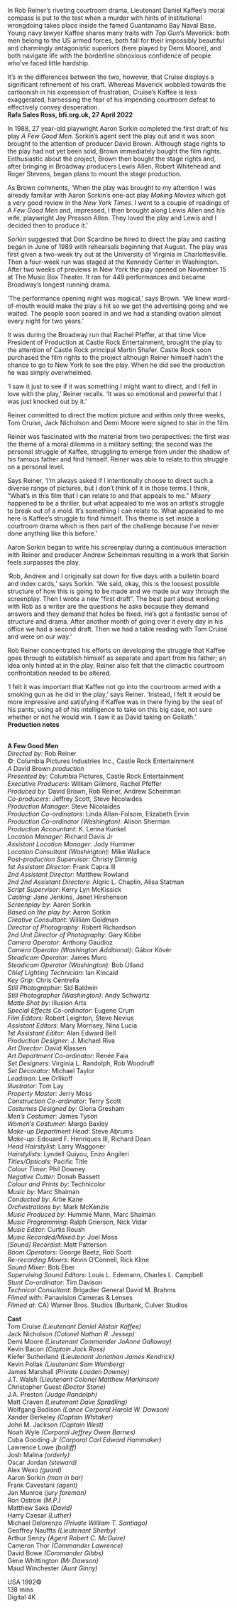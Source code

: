 
In Rob Reiner’s riveting courtroom drama, Lieutenant Daniel Kaffee’s moral compass is put to the test when a murder with hints of institutional wrongdoing takes place inside the famed Guantanamo Bay Naval Base. Young navy lawyer Kaffee shares many traits with _Top Gun_’s Maverick: both men belong to the US armed forces, both fall for their impossibly beautiful and charmingly antagonistic superiors (here played by Demi Moore), and both navigate life with the borderline obnoxious confidence of people who’ve faced little hardship.

It’s in the differences between the two, however, that Cruise displays a significant refinement of his craft. Whereas Maverick wobbled towards the cartoonish in his expression of frustration, Cruise’s Kaffee is less exaggerated, harnessing the fear of his impending courtroom defeat to effectively convey desperation.  
**Rafa Sales Ross, bfi.org.uk, 27 April 2022**

In 1988, 27 year-old playwright Aaron Sorkin completed the first draft of his play _A Few Good Men_. Sorkin’s agent sent the play out and it was soon brought to the attention of producer David Brown. Although stage rights to the play had not yet been sold, Brown immediately bought the film rights. Enthusiastic about the project, Brown then bought the stage rights and, after bringing in Broadway producers Lewis Allen, Robert Whitehead and Roger Stevens, began plans to mount the stage production.

As Brown comments, ‘When the play was brought to my attention I was already familiar with Aaron Sorkin’s one-act play _Making Movies_ which got a very good review in the _New York Times_. I went to a couple of readings of _A Few Good Men_ and, impressed, I then brought along Lewis Allen and his wife, playwright Jay Presson Allen. They loved the play and Lewis and I decided then to produce it.’

Sorkin suggested that Don Scardino be hired to direct the play and casting began in June of 1989 with rehearsals beginning that August. The play was first given a two-week try out at the University of Virginia in Charlottesville. Then a four-week run was staged at the Kennedy Center in Washington. After two weeks of previews in New York the play opened on November 15 at The Music Box Theater. It ran for 449 performances and became Broadway’s longest running drama.

‘The performance opening night was magical,’ says Brown. ‘We knew word-of-mouth would make the play a hit so we got the advertising going and we waited. The people soon soared in and we had a standing ovation almost every night for two years.’

It was during the Broadway run that Rachel Pfeffer, at that time Vice President of Production at Castle Rock Entertainment, brought the play to the attention of Castle Rock principal Martin Shafer. Castle Rock soon purchased the film rights to the project although Reiner himself hadn’t the chance to go to New York to see the play. When he did see the production he was simply overwhelmed.

‘I saw it just to see if it was something I might want to direct, and I fell in love with the play,’ Reiner recalls. ‘It was so emotional and powerful that I was just knocked out by it.’

Reiner committed to direct the motion picture and within only three weeks, Tom Cruise, Jack Nicholson and Demi Moore were signed to star in the film.

Reiner was fascinated with the material from two perspectives: the first was the theme of a moral dilemma in a military setting; the second was the personal struggle of Kaffee, struggling to emerge from under the shadow of his famous father and find himself. Reiner was able to relate to this struggle on a personal level.

Says Reiner, ‘I’m always asked if I intentionally choose to direct such a diverse range of pictures, but I don’t think of it in those terms. I think, “What’s in this film that I can relate to and that appeals to me.” _Misery_ happened to be a thriller, but what appealed to me was an artist’s struggle to break out of a mold. It’s something I can relate to. What appealed to me here is Kaffee’s struggle to find himself. This theme is set inside a courtroom drama which is then part of the challenge because I’ve never done anything like this before.’

Aaron Sorkin began to write his screenplay during a continuous interaction with Reiner and producer Andrew Scheinman resulting in a work that Sorkin feels surpasses the play.

‘Rob, Andrew and I originally sat down for five days with a bulletin board and index cards,’ says Sorkin. ‘We said, okay, this is the loosest possible structure of how this is going to be made and we made our way through the screenplay. Then I wrote a new “first draft”. The best part about working with Rob as a writer are the questions he asks because they demand answers and they demand that holes be fixed. He’s got a fantastic sense of structure and drama. After another month of going over it every day in his office we had a second draft. Then we had a table reading with Tom Cruise and were on our way.’

Rob Reiner concentrated his efforts on developing the struggle that Kaffee goes through to establish himself as separate and apart from his father; an idea only hinted at in the play. Reiner also felt that the climactic courtroom confrontation needed to be altered.

‘I felt it was important that Kaffee not go into the courtroom armed with a smoking gun as he did in the play,’ says Reiner. ‘Instead, I felt it would be more impressive and satisfying if Kaffee was in there flying by the seat of his pants, using all of his intelligence to take on this big case, not sure whether or not he would win. I saw it as David taking on Goliath.’  
**Production notes**
<br><br>

**A Few Good Men**  
_Directed by_: Rob Reiner  
©: Columbia Pictures Industries Inc.,  Castle Rock Entertainment  
_A_ David Brown _production_  
_Presented by_: Columbia Pictures,  Castle Rock Entertainment  
_Executive Producers_: William Gilmore,  Rachel Pfeffer  
_Produced by_: David Brown,  Rob Reiner, Andrew Scheinman  
_Co-producers_: Jeffrey Scott, Steve Nicolaides  
_Production Manager_: Steve Nicolaides  
_Production Co-ordinators_: Linda Allan-Folsom, Elizabeth Ervin  
_Production Co-ordinator (Washington)_:  Alison Sherman  
_Production Accountant_: K. Lenna Kunkel  
_Location Manager_: Richard Davis Jr  
_Assistant Location Manager_: Jody Hummer  
_Location Consultant (Washington)_: Mike Wallace  
_Post-production Supervisor_: Christy Dimmig  
_1st Assistant Director_: Frank Capra III  
_2nd Assistant Director_: Matthew Rowland  
_2nd 2nd Assistant Directors_: Algric L. Chaplin,  Alisa Statman  
_Script Supervisor_: Kerry Lyn McKissick  
_Casting_: Jane Jenkins, Janet Hirshenson  
_Screenplay by_: Aaron Sorkin  
_Based on the play by_: Aaron Sorkin  
_Creative Consultant_: William Goldman  
_Director of Photography_: Robert Richardson  
_2nd Unit Director of Photography_: Gary Kibbe  
_Camera Operator_: Anthony Gaudioz  
_Camera Operator (Washington Additional)_:  Gábor Kövér  
_Steadicam Operator_: James Muro  
_Steadicam Operator (Washington)_: Bob Ulland  
_Chief Lighting Technician_: Ian Kincaid  
_Key Grip_: Chris Centrella  
_Still Photographer_: Sid Baldwin  
_Still Photographer (Washington)_: Andy Schwartz  
_Matte Shot by_: Illusion Arts  
_Special Effects Co-ordinator_: Eugene Crum  
_Film Editors_: Robert Leighton, Steve Nevius  
_Assistant Editors_: Mary Morrisey, Nina Lucia  
_1st Assistant Editor_: Alan Edward Bell  
_Production Designer_: J. Michael Riva  
_Art Director_: David Klassen  
_Art Department Co-ordinator_: Renée Faia  
_Set Designers_: Virginia L. Randolph, Rob Woodruff  
_Set Decorator_: Michael Taylor  
_Leadman_: Lee Orlikoff  
_Illustrator_: Tom Lay  
_Property Master_: Jerry Moss  
_Construction Co-ordinator_: Terry Scott  
_Costumes Designed by_: Gloria Gresham  
_Men’s Costumer_: James Tyson  
_Women’s Costumer_: Margo Baxley  
_Make-up Department Head_: Steve Abrums  
_Make-up_: Edouard F. Henriques III, Richard Dean  
_Head Hairstylist_: Larry Waggoner  
_Hairstylists_: Lyndell Quiyou, Enzo Angileri  
_Titles/Opticals_: Pacific Title  
_Colour Timer_: Phil Downey  
_Negative Cutter_: Donah Bassett  
_Colour and Prints by_: Technicolor  
_Music by_: Marc Shaiman  
_Conducted by_: Artie Kane  
_Orchestrations by_: Mark McKenzie  
_Music Produced by_: Hummie Mann, Marc Shaiman  
_Music Programming_: Ralph Grierson, Nick Vidar  
_Music Editor_: Curtis Roush  
_Music Recorded/Mixed by_: Joel Moss  
_[Sound] Recordist_: Matt Patterson  
_Boom Operators_: George Baetz, Rob Scott  
_Re-recording Mixers_: Kevin O’Connell, Rick Kline  
_Sound Mixer_: Bob Eber  
_Supervising Sound Editors_: Louis L. Edemann, Charles L. Campbell  
_Stunt Co-ordinator_: Tim Davison  
_Technical Consultant_:  Brigadier General David M. Brahms  
_Filmed with_: Panavision Cameras & Lenses  
_Filmed at_: CA) Warner Bros. Studios (Burbank, Culver Studios

**Cast**  
Tom Cruise _(Lieutenant Daniel Alistair Kaffee)_  
Jack Nicholson _(Colonel Nathan R. Jessep)_  
Demi Moore _(Lieutenant Commander JoAnne Galloway)_  
Kevin Bacon _(Captain Jack Ross)_  
Kiefer Sutherland _(Lieutenant Jonathan James Kendrick)_  
Kevin Pollak _(Lieutenant Sam Weinberg)_  
James Marshall _(Private Louden Downey)_  
J.T. Walsh _(Lieutenant Colonel Matthew Markinson)_  
Christopher Guest _(Doctor Stone)_  
J.A. Preston _(Judge Randolph)_  
Matt Craven _(Lieutenant Dave Spradling)_  
Wolfgang Bodison _(Lance Corporal Harold W. Dawson)_  
Xander Berkeley _(Captain Whitaker)_  
John M. Jackson _(Captain West)_  
Noah Wyle _(Corporal Jeffrey Owen Barnes)_  
Cuba Gooding Jr _(Corporal Carl Edward Hammaker)_  
Lawrence Lowe _(bailiff)_  
Josh Malina _(orderly)_  
Oscar Jordan _(steward)_  
Alex Wexo _(guard)_  
Aaron Sorkin _(man in bar)_  
Frank Cavestani _(agent)_  
Jan Munroe _(jury foreman)_  
Ron Ostrow _(M.P.)_  
Matthew Saks _(David)_  
Harry Caesar _(Luther)_  
Michael Delorenzo _(Private William T. Santiago)_  
Geoffrey Nauffts _(Lieutenant Sherby)_  
Arthur Senzy _(Agent Robert C. McGuire)_  
Cameron Thor _(Commander Lawrence)_  
David Bowe _(Commander Gibbs)_  
Gene Whittington _(Mr Dawson)_  
Maud Winchester _(Aunt Ginny)_

USA 1992©  
138 mins  
Digital 4K
<br><br>
<!--stackedit_data:
eyJoaXN0b3J5IjpbMTA2MjY3MDkyOV19
-->